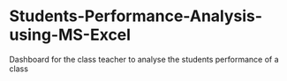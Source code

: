 # Students-Performance-Analysis-using-MS-Excel
Dashboard for the class teacher to analyse the students performance of a class
